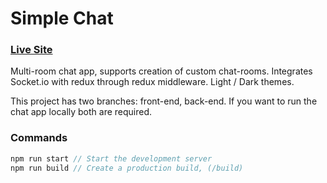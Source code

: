 # Simple Chat

### [Live Site](http://simple-chat.digital-logic.net/)

Multi-room chat app, supports creation of custom chat-rooms. Integrates Socket.io with redux through redux middleware. Light / Dark themes.

This project has two branches: front-end, back-end. If you want to run the chat app locally both are required.


### Commands
```javascript
npm run start // Start the development server
npm run build // Create a production build, (/build)
```